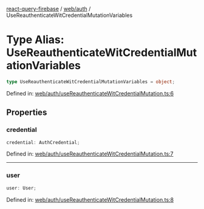 [react-query-firebase](../../../modules.md) / [web/auth](../index.md) / UseReauthenticateWitCredentialMutationVariables

# Type Alias: UseReauthenticateWitCredentialMutationVariables

```ts
type UseReauthenticateWitCredentialMutationVariables = object;
```

Defined in: [web/auth/useReauthenticateWitCredentialMutation.ts:6](https://github.com/vpishuk/react-query-firebase/blob/47ed1ecd8b83d68dd4237e8eb73f6aa6dea2c1fa/web/auth/useReauthenticateWitCredentialMutation.ts#L6)

## Properties

### credential

```ts
credential: AuthCredential;
```

Defined in: [web/auth/useReauthenticateWitCredentialMutation.ts:7](https://github.com/vpishuk/react-query-firebase/blob/47ed1ecd8b83d68dd4237e8eb73f6aa6dea2c1fa/web/auth/useReauthenticateWitCredentialMutation.ts#L7)

***

### user

```ts
user: User;
```

Defined in: [web/auth/useReauthenticateWitCredentialMutation.ts:8](https://github.com/vpishuk/react-query-firebase/blob/47ed1ecd8b83d68dd4237e8eb73f6aa6dea2c1fa/web/auth/useReauthenticateWitCredentialMutation.ts#L8)
